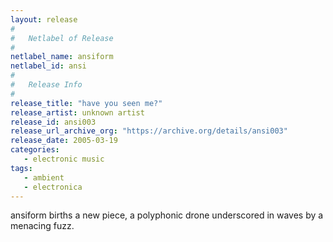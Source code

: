 ```yaml
---
layout: release
#
#   Netlabel of Release
#
netlabel_name: ansiform
netlabel_id: ansi
#
#   Release Info
#
release_title: "have you seen me?"
release_artist: unknown artist
release_id: ansi003
release_url_archive_org: "https://archive.org/details/ansi003"
release_date: 2005-03-19
categories:
   - electronic music
tags:
   - ambient
   - electronica
---
```

ansiform births a new piece, a polyphonic drone underscored in waves by a menacing fuzz.






